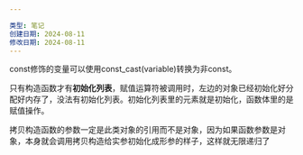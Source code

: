 ```yaml
---

类型: 笔记
创建日期: 2024-08-11
修改日期: 2024-08-11
---
```

const修饰的变量可以使用const_cast<T>(variable)转换为非const。

只有构造函数才有**初始化列表**，赋值运算符被调用时，左边的对象已经初始化好分配好内存了，没法有初始化列表。初始化列表里的元素就是初始化，函数体里的是赋值操作。

拷贝构造函数的参数一定是此类对象的引用而不是对象，因为如果函数参数是对象，本身就会调用拷贝构造给实参初始化成形参的样子，这样就无限递归了
